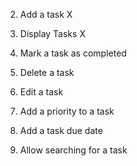 2. Add a task  X
1. Display Tasks  X

3. Mark a task as completed
4. Delete a task

5. Edit a task
6. Add a priority to a task
7. Add a task due date

8. Allow searching for a task
